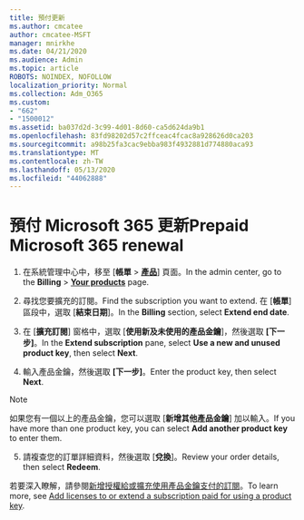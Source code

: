 ```yaml
---
title: 預付更新
ms.author: cmcatee
author: cmcatee-MSFT
manager: mnirkhe
ms.date: 04/21/2020
ms.audience: Admin
ms.topic: article
ROBOTS: NOINDEX, NOFOLLOW
localization_priority: Normal
ms.collection: Adm_O365
ms.custom:
- "662"
- "1500012"
ms.assetid: ba037d2d-3c99-4d01-8d60-ca5d624da9b1
ms.openlocfilehash: 83fd98202d57c2ffceac4fcac8a928626d0ca203
ms.sourcegitcommit: a98b25fa3cac9ebba983f4932881d774880aca93
ms.translationtype: MT
ms.contentlocale: zh-TW
ms.lasthandoff: 05/13/2020
ms.locfileid: "44062888"
---
```

# <a name="prepaid-microsoft-365-renewal"></a><span data-ttu-id="d21a5-102">預付 Microsoft 365 更新</span><span class="sxs-lookup"><span data-stu-id="d21a5-102">Prepaid Microsoft 365 renewal</span></span>

1. <span data-ttu-id="d21a5-103">在系統管理中心中，移至 [**帳單** \> **[產品](https://go.microsoft.com/fwlink/p/?linkid=842054)**] 頁面。</span><span class="sxs-lookup"><span data-stu-id="d21a5-103">In the admin center, go to the **Billing** \> **[Your products](https://go.microsoft.com/fwlink/p/?linkid=842054)** page.</span></span>

2. <span data-ttu-id="d21a5-104">尋找您要擴充的訂閱。</span><span class="sxs-lookup"><span data-stu-id="d21a5-104">Find the subscription you want to extend.</span></span> <span data-ttu-id="d21a5-105">在 [**帳單**] 區段中，選取 [**結束日期**]。</span><span class="sxs-lookup"><span data-stu-id="d21a5-105">In the **Billing** section, select **Extend end date**.</span></span>

3. <span data-ttu-id="d21a5-106">在 [**擴充訂閱**] 窗格中，選取 [**使用新及未使用的產品金鑰**]，然後選取 **[下一步]**。</span><span class="sxs-lookup"><span data-stu-id="d21a5-106">In the **Extend subscription** pane, select **Use a new and unused product key**, then select **Next**.</span></span>

4. <span data-ttu-id="d21a5-107">輸入產品金鑰，然後選取 **[下一步]**。</span><span class="sxs-lookup"><span data-stu-id="d21a5-107">Enter the product key, then select **Next**.</span></span>

> [!NOTE]
> <span data-ttu-id="d21a5-108">如果您有一個以上的產品金鑰，您可以選取 [**新增其他產品金鑰**] 加以輸入。</span><span class="sxs-lookup"><span data-stu-id="d21a5-108">If you have more than one product key, you can select **Add another product key** to enter them.</span></span>

5. <span data-ttu-id="d21a5-109">請複查您的訂單詳細資料，然後選取 [**兌換**]。</span><span class="sxs-lookup"><span data-stu-id="d21a5-109">Review your order details, then select **Redeem**.</span></span>

<span data-ttu-id="d21a5-110">若要深入瞭解，請參閱[新增授權給或擴充使用產品金鑰支付的訂閱](https://docs.microsoft.com/office365/admin/misc/add-licenses-using-product-key)。</span><span class="sxs-lookup"><span data-stu-id="d21a5-110">To learn more, see [Add licenses to or extend a subscription paid for using a product key](https://docs.microsoft.com/office365/admin/misc/add-licenses-using-product-key).</span></span>